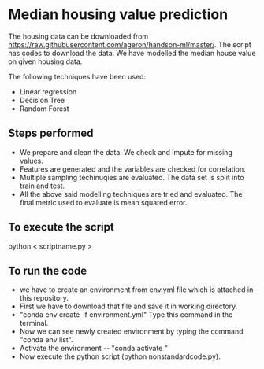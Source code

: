 # Median housing value prediction

The housing data can be downloaded from https://raw.githubusercontent.com/ageron/handson-ml/master/. The script has codes to download the data. We have modelled the median house value on given housing data. 

The following techniques have been used: 

 - Linear regression
 - Decision Tree
 - Random Forest

## Steps performed
 - We prepare and clean the data. We check and impute for missing values.
 - Features are generated and the variables are checked for correlation.
 - Multiple sampling techinuqies are evaluated. The data set is split into train and test.
 - All the above said modelling techniques are tried and evaluated. The final metric used to evaluate is mean squared error.

## To execute the script
python < scriptname.py >

## To run the code
- we have to create an environment from env.yml file which is attached in this repository.
- First we have to download that file and save it in working directory.
- "conda env create -f environment.yml" Type this command in the terminal.
- Now we can see newly created environment by typing the command "conda env list".
- Activate the environment -- "conda activate <env name>"
- Now execute the python script (python nonstandardcode.py).
